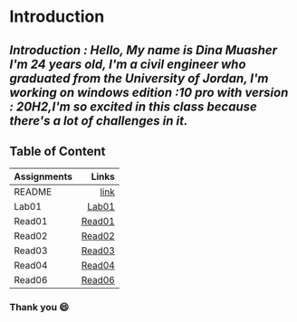 # Introduction

##  *Introduction : Hello, My name is Dina Muasher I'm 24 years old, I'm a civil engineer who graduated from the University of Jordan, I'm working on windows edition :10 pro with version : 20H2,I'm so excited in this class because there's a lot of challenges in it.*

## **Table of Content**






 | Assignments| Links|
|--------|-------:|
| README| [link](README.md)|
| Lab01 | [Lab01](Lab01.md)|
| Read01 | [Read01](Read01.md)|
| Read02 | [Read02](Read02.md)|
| Read03 | [Read03](READ03.md)|
| Read04 | [Read04](READ04.md)|
| Read06 | [Read06](READ06.md)|





 ### Thank you 😄 


